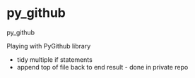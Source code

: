 # py_github
py_github


Playing with PyGithub library
- tidy multiple if statements
- append top of file back to end result - done in private repo


